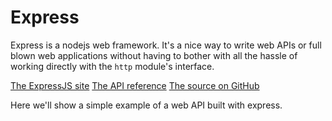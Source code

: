 # Express

Express is a nodejs web framework. It's a nice way to write web APIs or full blown web applications without having to bother with all the hassle of working directly with the `http` module's interface.

[The ExpressJS site](http://expressjs.com/)
[The API reference](http://expressjs.com/api.html)
[The source on GitHub](https://github.com/expressjs)

Here we'll show a simple example of a web API built with express.
